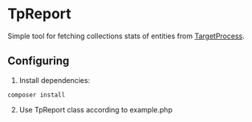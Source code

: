 TpReport
========

Simple tool for fetching collections stats of entities from [TargetProcess](http://dev.targetprocess.com/rest/getting_started).

Configuring
-----------
1. Install dependencies:
```
composer install
```
2. Use TpReport class according to example.php

